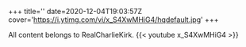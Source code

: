 +++
title=''
date=2020-12-04T19:03:57Z
cover='https://i.ytimg.com/vi/x_S4XwMHiG4/hqdefault.jpg'
+++

All content belongs to RealCharlieKirk.
{{< youtube x_S4XwMHiG4 >}}
